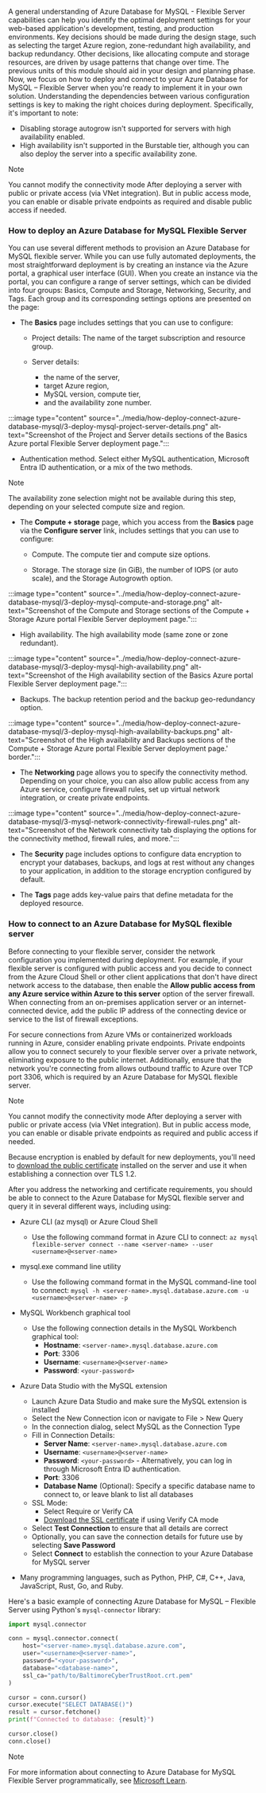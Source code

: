 A general understanding of Azure Database for MySQL - Flexible Server capabilities can help you identify the optimal deployment settings for your web-based application's development, testing, and production environments. Key decisions should be made during the design stage, such as selecting the target Azure region, zone-redundant high availability, and backup redundancy. Other decisions, like allocating compute and storage resources, are driven by usage patterns that change over time. The previous units of this module should aid in your design and planning phase. Now, we focus on how to deploy and connect to your Azure Database for MySQL – Flexible Server when you're ready to implement it in your own solution.
Understanding the dependencies between various configuration settings is key to making the right choices during deployment. Specifically, it's important to note:

- Disabling storage autogrow isn't supported for servers with high availability enabled.
- High availability isn't supported in the Burstable tier, although you can also deploy the server into a specific availability zone.

> [!NOTE]  
> You cannot modify the connectivity mode After deploying a server with public or private access (via VNet integration). But in public access mode, you can enable or disable private endpoints as required and disable public access if needed.

### How to deploy an Azure Database for MySQL Flexible Server

You can use several different methods to provision an Azure Database for MySQL flexible server. While you can use fully automated deployments, the most straightforward deployment is by creating an instance via the Azure portal, a graphical user interface (GUI). When you create an instance via the portal, you can configure a range of server settings, which can be divided into four groups: Basics, Compute and Storage, Networking, Security, and Tags. Each group and its corresponding settings options are presented on the page:

- The **Basics** page includes settings that you can use to configure:

  - Project details: The name of the target subscription and resource group.

  - Server details:
    - the name of the server,
    - target Azure region,
    - MySQL version, compute tier,
    - and the availability zone number.

:::image type="content" source="../media/how-deploy-connect-azure-database-mysql/3-deploy-mysql-project-server-details.png" alt-text="Screenshot of the Project and Server details sections of the Basics Azure portal Flexible Server deployment page.":::

  - Authentication method. Select either MySQL authentication, Microsoft Entra ID authentication, or a mix of the two methods.

> [!NOTE]  
> The availability zone selection might not be available during this step, depending on your selected compute size and region.

- The **Compute + storage** page, which you access from the **Basics** page via the **Configure server** link, includes settings that you can use to configure:

  - Compute. The compute tier and compute size options.

  - Storage. The storage size (in GiB), the number of IOPS (or auto scale), and the Storage Autogrowth option.

:::image type="content" source="../media/how-deploy-connect-azure-database-mysql/3-deploy-mysql-compute-and-storage.png" alt-text="Screenshot of the Compute and Storage sections of the Compute + Storage Azure portal Flexible Server deployment page.":::

  - High availability. The high availability mode (same zone or zone redundant).

:::image type="content" source="../media/how-deploy-connect-azure-database-mysql/3-deploy-mysql-high-availability.png" alt-text="Screenshot of the High availability section of the Basics Azure portal Flexible Server deployment page.":::

  - Backups. The backup retention period and the backup geo-redundancy option.

:::image type="content" source="../media/how-deploy-connect-azure-database-mysql/3-deploy-mysql-high-availability-backups.png" alt-text="Screenshot of the High availability and Backups sections of the Compute + Storage Azure portal Flexible Server deployment page.' border.":::

- The **Networking** page allows you to specify the connectivity method. Depending on your choice, you can also allow public access from any Azure service, configure firewall rules, set up virtual network integration, or create private endpoints.

:::image type="content" source="../media/how-deploy-connect-azure-database-mysql/3-mysql-network-connectivity-firewall-rules.png" alt-text="Screenshot of the Network connectivity tab displaying the options for the connectivity method, firewall rules, and more.":::

- The **Security** page includes options to configure data encryption to encrypt your databases, backups, and logs at rest without any changes to your application, in addition to the storage encryption configured by default.

- The **Tags** page adds key-value pairs that define metadata for the deployed resource.

### How to connect to an Azure Database for MySQL flexible server

Before connecting to your flexible server, consider the network configuration you implemented during deployment. For example, if your flexible server is configured with public access and you decide to connect from the Azure Cloud Shell or other client applications that don't have direct network access to the database, then enable the **Allow public access from any Azure service within Azure to this server** option of the server firewall. When connecting from an on-premises application server or an internet-connected device, add the public IP address of the connecting device or service to the list of firewall exceptions.

For secure connections from Azure VMs or containerized workloads running in Azure, consider enabling private endpoints. Private endpoints allow you to connect securely to your flexible server over a private network, eliminating exposure to the public internet. Additionally, ensure that the network you're connecting from allows outbound traffic to Azure over TCP port 3306, which is required by an Azure Database for MySQL flexible server.

> [!NOTE]  
> You cannot modify the connectivity mode After deploying a server with public or private access (via VNet integration). But in public access mode, you can enable or disable private endpoints as required and public access if needed.

Because encryption is enabled by default for new deployments, you'll need to [download the public certificate](https://dl.cacerts.digicert.com/DigiCertGlobalRootCA.crt.pem) installed on the server and use it when establishing a connection over TLS 1.2.

After you address the networking and certificate requirements, you should be able to connect to the Azure Database for MySQL flexible server and query it in several different ways, including using:

- Azure CLI (az mysql) or Azure Cloud Shell
  - Use the following command format in Azure CLI to connect:
    `az mysql flexible-server connect --name <server-name> --user <username>@<server-name>`

- mysql.exe command line utility
  - Use the following command format in the MySQL command-line tool to connect:
    `mysql -h <server-name>.mysql.database.azure.com -u <username>@<server-name> -p`

- MySQL Workbench graphical tool
  - Use the following connection details in the MySQL Workbench graphical tool:
    - **Hostname**: `<server-name>.mysql.database.azure.com`
    - **Port**: 3306
    - **Username**: `<username>@<server-name>`
    - **Password**: `<your-password>`

- Azure Data Studio with the MySQL extension
  - Launch Azure Data Studio and make sure the MySQL extension is installed
  - Select the New Connection icon or navigate to File > New Query
  - In the connection dialog, select MySQL as the Connection Type
  - Fill in Connection Details:
    - **Server Name**: `<server-name>.mysql.database.azure.com`
    - **Username**: `<username>@<server-name>`
    - **Password**: `<your-password>` - Alternatively, you can log in through Microsoft Entra ID authentication.
    - **Port**: 3306
    - **Database Name** (Optional): Specify a specific database name to connect to, or leave blank to list all databases
  - SSL Mode:
    - Select Require or Verify CA
    - [Download the SSL certificate](https://dl.cacerts.digicert.com/DigiCertGlobalRootCA.crt.pem) if using Verify CA mode
  - Select **Test Connection** to ensure that all details are correct
  - Optionally, you can save the connection details for future use by selecting **Save Password**
  - Select **Connect** to establish the connection to your Azure Database for MySQL server

- Many programming languages, such as Python, PHP, C#, C++, Java, JavaScript, Rust, Go, and Ruby.

Here's a basic example of connecting Azure Database for MySQL – Flexible Server using Python's `mysql-connector` library:

```python
import mysql.connector

conn = mysql.connector.connect(
    host="<server-name>.mysql.database.azure.com",
    user="<username>@<server-name>",
    password="<your-password>",
    database="<database-name>",
    ssl_ca="path/to/BaltimoreCyberTrustRoot.crt.pem"
)

cursor = conn.cursor()
cursor.execute("SELECT DATABASE()")
result = cursor.fetchone()
print(f"Connected to database: {result}")

cursor.close()
conn.close()
```

> [!NOTE]  
> For more information about connecting to Azure Database for MySQL Flexible Server programmatically, see [Microsoft Learn](/?azure-portal=true).
